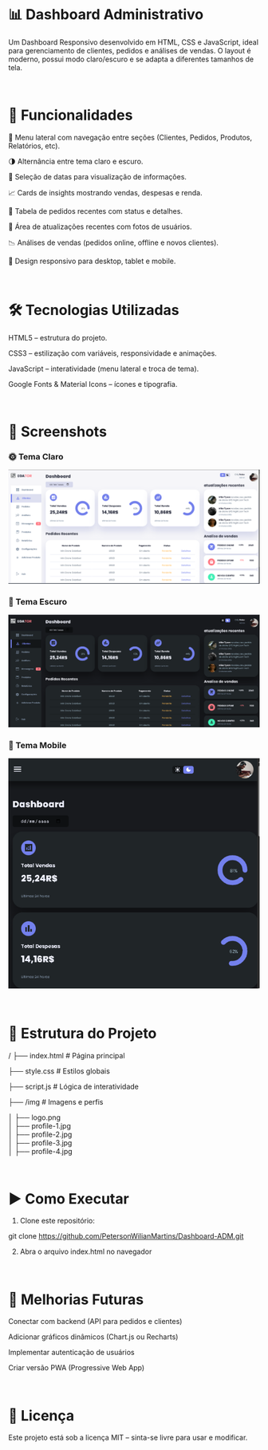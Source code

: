 # 📊 Dashboard Administrativo

Um Dashboard Responsivo desenvolvido em HTML, CSS e JavaScript, ideal para gerenciamento de clientes, pedidos e análises de vendas.
O layout é moderno, possui modo claro/escuro e se adapta a diferentes tamanhos de tela. 

<br>


# 🚀 Funcionalidades

📂 Menu lateral com navegação entre seções (Clientes, Pedidos, Produtos, Relatórios, etc).

🌗 Alternância entre tema claro e escuro.

📅 Seleção de datas para visualização de informações.

📈 Cards de insights mostrando vendas, despesas e renda.

🛒 Tabela de pedidos recentes com status e detalhes.

🔔 Área de atualizações recentes com fotos de usuários.

📉 Análises de vendas (pedidos online, offline e novos clientes).

📱 Design responsivo para desktop, tablet e mobile.

<br>


# 🛠️ Tecnologias Utilizadas

HTML5 – estrutura do projeto.

CSS3 – estilização com variáveis, responsividade e animações.

JavaScript – interatividade (menu lateral e troca de tema).

Google Fonts & Material Icons – ícones e tipografia.


<br>

# 📸 Screenshots

### 🌞 Tema Claro

![Dashboard Claro](./img/Dashboard-light.PNG)

### 🌙 Tema Escuro

![Dashboard Escuro](./img/Dashboard-dark.PNG)

### 📱 Tema Mobile

![Dashboard Mobile](./img/Dashboard-mobile.PNG)


<br>

# 📂 Estrutura do Projeto

/
├── index.html   # Página principal

├── style.css   # Estilos globais

├── script.js   # Lógica de interatividade

├── /img   # Imagens e perfis

│   ├── logo.png  
│   ├── profile-1.jpg  
│   ├── profile-2.jpg  
│   ├── profile-3.jpg  
│   ├── profile-4.jpg  


<br>

# ▶️ Como Executar

1. Clone este repositório:

git clone https://github.com/PetersonWilianMartins/Dashboard-ADM.git


2. Abra o arquivo index.html no navegador


<br>

# 📌 Melhorias Futuras

 Conectar com backend (API para pedidos e clientes)

 Adicionar gráficos dinâmicos (Chart.js ou Recharts)

 Implementar autenticação de usuários

 Criar versão PWA (Progressive Web App)


 <br>

# 📄 Licença

Este projeto está sob a licença MIT – sinta-se livre para usar e modificar.

